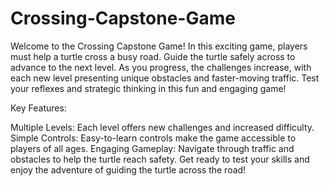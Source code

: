 # Crossing-Capstone-Game
Welcome to the Crossing Capstone Game! In this exciting game, players must help a turtle cross a busy road. Guide the turtle safely across to advance to the next level. As you progress, the challenges increase, with each new level presenting unique obstacles and faster-moving traffic. Test your reflexes and strategic thinking in this fun and engaging game!

Key Features:

Multiple Levels: Each level offers new challenges and increased difficulty.
Simple Controls: Easy-to-learn controls make the game accessible to players of all ages.
Engaging Gameplay: Navigate through traffic and obstacles to help the turtle reach safety.
Get ready to test your skills and enjoy the adventure of guiding the turtle across the road!
